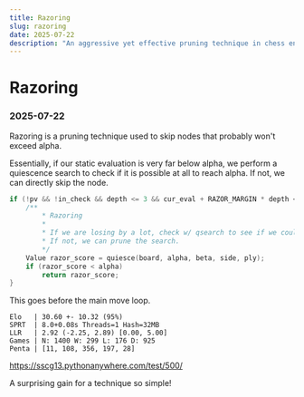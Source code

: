 ```yaml
---
title: Razoring
slug: razoring
date: 2025-07-22
description: "An aggressive yet effective pruning technique in chess engines."
---
```


# Razoring
### 2025-07-22

Razoring is a pruning technique used to skip nodes that probably won't exceed alpha.

Essentially, if our static evaluation is very far below alpha, we perform a quiescence search to check if it is possible at all to reach alpha. If not, we can directly skip the node.

```cpp
if (!pv && !in_check && depth <= 3 && cur_eval + RAZOR_MARGIN * depth < alpha) {
	/**
		* Razoring
		* 
		* If we are losing by a lot, check w/ qsearch to see if we could possibly improve.
		* If not, we can prune the search.
		*/
	Value razor_score = quiesce(board, alpha, beta, side, ply);
	if (razor_score < alpha)
		return razor_score;
}
```

This goes before the main move loop.

```
Elo   | 30.60 +- 10.32 (95%)
SPRT  | 8.0+0.08s Threads=1 Hash=32MB
LLR   | 2.92 (-2.25, 2.89) [0.00, 5.00]
Games | N: 1400 W: 299 L: 176 D: 925
Penta | [11, 108, 356, 197, 28]
```
https://sscg13.pythonanywhere.com/test/500/

A surprising gain for a technique so simple!
